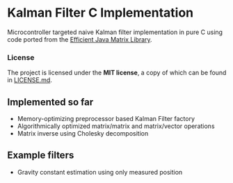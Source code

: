 # Kalman Filter C Implementation #

Microcontroller targeted naive Kalman filter implementation in pure C using code ported from the [Efficient Java Matrix Library](https://code.google.com/p/efficient-java-matrix-library).

### License

The project is licensed under the **MIT license**, a copy of which can be found in [LICENSE.md](LICENSE.md).

## Implemented so far ##
* Memory-optimizing preprocessor based Kalman Filter factory
* Algorithmically optimized matrix/matrix and matrix/vector operations
* Matrix inverse using Cholesky decomposition

## Example filters ##
* Gravity constant estimation using only measured position
